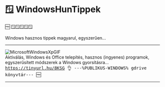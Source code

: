 # 🪟 WindowsHunTippek
🆓 
🪟🪟🪟🪟🪟

Windows hasznos tippek magyarul, egyszerűen...<hr>
![MicrosoftWindowsXpGIF](https://github.com/user-attachments/assets/04ee81b1-2be0-4aec-a4e1-d5866545edbc) <br>Aktiválás, Windows és Office telepítés, hasznos (ingyenes) programok, egyszerűsített módszerek a Windows gyorsításra...
<br><tt font-weight="bold"><a href="https://tinyurl.hu/8KSG">https://tinyurl.hu/8KSG 👌 ---%PUBLIKUS-WINDOWS% gdrive könyvtár--- 🆓 </a></tt>
<hr>


